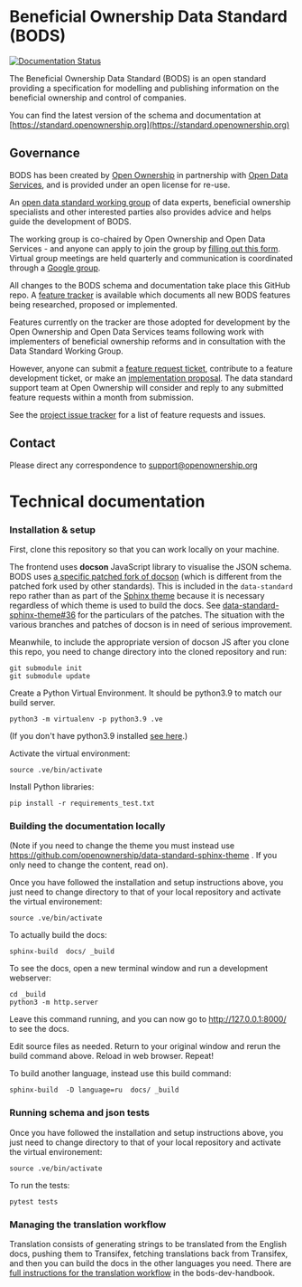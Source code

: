 Beneficial Ownership Data Standard (BODS)
========================================

[![Documentation Status](https://readthedocs.org/projects/beneficial-ownership-data-standard/badge/?version=latest)](https://standard.openownership.org/en/latest/?badge=latest)

The Beneficial Ownership Data Standard (BODS) is an open standard providing a specification for modelling and publishing information on the beneficial ownership and control of companies. 

You can find the latest version of the schema and documentation at [https://standard.openownership.org](https://standard.openownership.org)

## Governance

BODS has been created by [Open Ownership](https://www.openownership.org) in partnership with [Open Data Services](https://opendataservices.coop/), and is provided under an open license for re-use. 

An [open data standard working group](https://standard.openownership.org/en/latest/about/governance.html) of data experts, beneficial ownership specialists and other interested parties also provides advice and helps guide the development of BODS.

The working group is co-chaired by Open Ownership and Open Data Services - and anyone can apply to join the group by [filling out this form](https://docs.google.com/forms/d/e/1FAIpQLSdRSmSUxyyv2t1k3vWXZ_3EhTW_f603MeGxgyjKnbNNE9vvbQ/viewform). Virtual group meetings are held quarterly and communication is coordinated through a [Google group](https://groups.google.com/a/openownership.org/g/data-standard-wg?pli=1).

All changes to the BODS schema and documentation take place this GitHub repo. A [feature tracker](https://github.com/openownership/data-standard/projects/4) is available which documents all new BODS features being researched, proposed or implemented. 

Features currently on the tracker are those adopted for development by the Open Ownership and Open Data Services teams following work with implementers of beneficial ownership reforms and in consultation with the Data Standard Working Group. 

However, anyone can submit a [feature request ticket](https://github.com/openownership/data-standard/issues/new?assignees=&labels=feature+request&template=feature_request.md&title=%5BFeature+request%5D), contribute to a feature development ticket, or make an [implementation proposal](https://github.com/openownership/data-standard/issues/new?assignees=&labels=&template=implementation-proposal-template.md&title=Implementation+proposal%3A+%5BFEATURE+NAME%5D+no.X). The data standard support team at Open Ownership will consider and reply to any submitted feature requests within a month from submission.

See the [project issue tracker](https://github.com/openownership/data-standard/issues) for a list of feature requests and issues.

## Contact

Please direct any correspondence to [support@openownership.org](mailto:support@openownership.org)

# Technical documentation

### Installation & setup

First, clone this repository so that you can work locally on your machine.

The frontend uses **docson** JavaScript library to visualise the JSON schema. BODS uses [a specific patched fork of docson](https://github.com/OpenDataServices/docson/tree/master-bods) (which is different from the patched fork used by other standards). This is included in the `data-standard` repo rather than as part of the [Sphinx theme](https://github.com/openownership/data-standard-sphinx-theme) because it is necessary regardless of which theme is used to build the docs. See [data-standard-sphinx-theme#36](https://github.com/openownership/data-standard-sphinx-theme/issues/36) for the particulars of the patches. The situation with the various branches and patches of docson is in need of serious improvement.

Meanwhile, to include the appropriate version of docson JS after you clone this repo, you need to change directory into the cloned repository and run:

```
git submodule init
git submodule update
```
Create a Python Virtual Environment. It should be python3.9 to match our build server.

    python3 -m virtualenv -p python3.9 .ve

(If you don't have python3.9 installed [see here](https://launchpad.net/~deadsnakes/+archive/ubuntu/ppa).)

Activate the virtual environment:

    source .ve/bin/activate

Install Python libraries:

    pip install -r requirements_test.txt


### Building the documentation locally

(Note if you need to change the theme you must instead use https://github.com/openownership/data-standard-sphinx-theme . If you only need to change the content, read on).

Once you have followed the installation and setup instructions above, you just need to change directory to that of your local repository and activate the virtual environement:

    source .ve/bin/activate

To actually build the docs:

    sphinx-build  docs/ _build

To see the docs, open a new terminal window and run a development webserver:

    cd _build
    python3 -m http.server

Leave this command running, and you can now go to http://127.0.0.1:8000/ to see the docs.

Edit source files as needed. Return to your original window and rerun the build command above. Reload in web browser. Repeat!

To build another language, instead use this build command:

    sphinx-build  -D language=ru  docs/ _build

### Running schema and json tests

Once you have followed the installation and setup instructions above, you just need to change directory to that of your local repository and activate the virtual environement:

    source .ve/bin/activate
    
To run the tests:

    pytest tests

### Managing the translation workflow

Translation consists of generating strings to be translated from the English docs, pushing them to Transifex, fetching translations back from Transifex, and then you can build the docs in the other languages you need. There are [full instructions for the translation workflow](https://openownership.github.io/bods-dev-handbook/translations.html) in the bods-dev-handbook.
